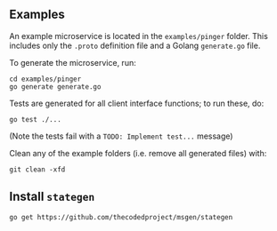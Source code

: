 
## Examples

An example microservice is located in the `examples/pinger` folder. This includes only the `.proto` definition file and a Golang `generate.go` file.

To generate the microservice, run:

```
cd examples/pinger
go generate generate.go
```

Tests are generated for all client interface functions; to run these, do:

```
go test ./...
```

(Note the tests fail with a `TODO: Implement test...` message)

Clean any of the example folders (i.e. remove all generated files) with:

```
git clean -xfd
```

## Install `stategen`

```
go get https://github.com/thecodedproject/msgen/stategen
```
